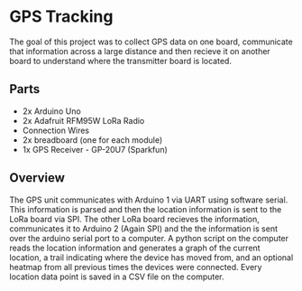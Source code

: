 # GPS Tracking
The goal of this project was to collect GPS data on one board, communicate that information across a large distance and then recieve it on another board to understand where the transmitter board is located.

## Parts
- 2x Arduino Uno
- 2x Adafruit RFM95W LoRa Radio 
- Connection Wires
- 2x breadboard (one for each module)
- 1x GPS Receiver - GP-20U7 (Sparkfun)

## Overview
The GPS unit communicates with Arduino 1 via UART using software serial. This information is parsed and then the location information is sent to the LoRa board via SPI. The other LoRa board recieves the information, communicates it to Arduino 2 (Again SPI) and the the information is sent over the arduino serial port to a computer. A python script on the computer reads the location information and generates a graph of the current location, a trail indicating where the device has moved from, and an optional heatmap from all previous times the devices were connected. Every location data point is saved in a CSV file on the computer.


